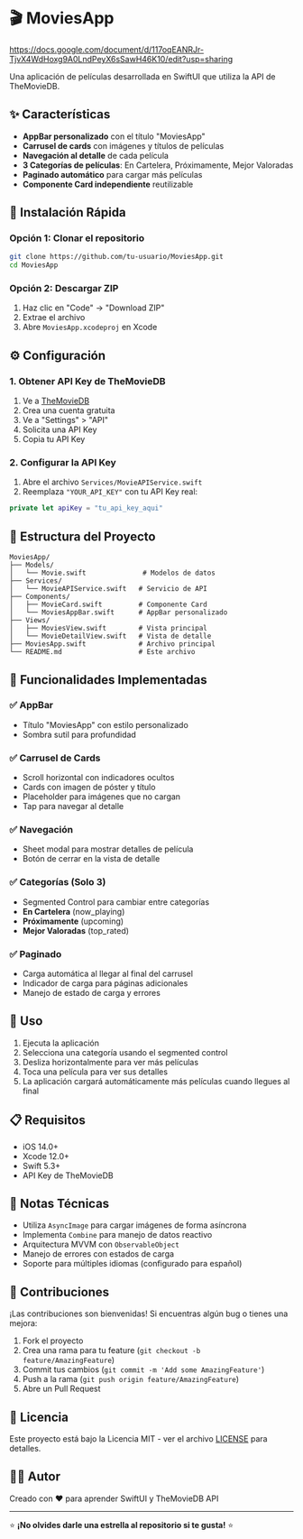 # 🎬 MoviesApp

https://docs.google.com/document/d/117oqEANRJr-TjvX4WdHoxg9A0LndPeyX6sSawH46K10/edit?usp=sharing

Una aplicación de películas desarrollada en SwiftUI que utiliza la API de TheMovieDB.

## ✨ Características

- **AppBar personalizado** con el título "MoviesApp"
- **Carrusel de cards** con imágenes y títulos de películas
- **Navegación al detalle** de cada película
- **3 Categorías de películas**: En Cartelera, Próximamente, Mejor Valoradas
- **Paginado automático** para cargar más películas
- **Componente Card independiente** reutilizable

## 🚀 Instalación Rápida

### Opción 1: Clonar el repositorio
```bash
git clone https://github.com/tu-usuario/MoviesApp.git
cd MoviesApp
```

### Opción 2: Descargar ZIP
1. Haz clic en "Code" → "Download ZIP"
2. Extrae el archivo
3. Abre `MoviesApp.xcodeproj` en Xcode

## ⚙️ Configuración

### 1. Obtener API Key de TheMovieDB

1. Ve a [TheMovieDB](https://www.themoviedb.org/)
2. Crea una cuenta gratuita
3. Ve a "Settings" > "API"
4. Solicita una API Key
5. Copia tu API Key

### 2. Configurar la API Key

1. Abre el archivo `Services/MovieAPIService.swift`
2. Reemplaza `"YOUR_API_KEY"` con tu API Key real:

```swift
private let apiKey = "tu_api_key_aqui"
```

## 📁 Estructura del Proyecto

```
MoviesApp/
├── Models/
│   └── Movie.swift              # Modelos de datos
├── Services/
│   └── MovieAPIService.swift   # Servicio de API
├── Components/
│   ├── MovieCard.swift         # Componente Card
│   └── MoviesAppBar.swift      # AppBar personalizado
├── Views/
│   ├── MoviesView.swift        # Vista principal
│   └── MovieDetailView.swift   # Vista de detalle
├── MoviesApp.swift             # Archivo principal
└── README.md                   # Este archivo
```

## 🎯 Funcionalidades Implementadas

### ✅ AppBar
- Título "MoviesApp" con estilo personalizado
- Sombra sutil para profundidad

### ✅ Carrusel de Cards
- Scroll horizontal con indicadores ocultos
- Cards con imagen de póster y título
- Placeholder para imágenes que no cargan
- Tap para navegar al detalle

### ✅ Navegación
- Sheet modal para mostrar detalles de película
- Botón de cerrar en la vista de detalle

### ✅ Categorías (Solo 3)
- Segmented Control para cambiar entre categorías
- **En Cartelera** (now_playing)
- **Próximamente** (upcoming)
- **Mejor Valoradas** (top_rated)

### ✅ Paginado
- Carga automática al llegar al final del carrusel
- Indicador de carga para páginas adicionales
- Manejo de estado de carga y errores

## 📱 Uso

1. Ejecuta la aplicación
2. Selecciona una categoría usando el segmented control
3. Desliza horizontalmente para ver más películas
4. Toca una película para ver sus detalles
5. La aplicación cargará automáticamente más películas cuando llegues al final

## 📋 Requisitos

- iOS 14.0+
- Xcode 12.0+
- Swift 5.3+
- API Key de TheMovieDB

## 🔧 Notas Técnicas

- Utiliza `AsyncImage` para cargar imágenes de forma asíncrona
- Implementa `Combine` para manejo de datos reactivo
- Arquitectura MVVM con `ObservableObject`
- Manejo de errores con estados de carga
- Soporte para múltiples idiomas (configurado para español)

## 🤝 Contribuciones

¡Las contribuciones son bienvenidas! Si encuentras algún bug o tienes una mejora:

1. Fork el proyecto
2. Crea una rama para tu feature (`git checkout -b feature/AmazingFeature`)
3. Commit tus cambios (`git commit -m 'Add some AmazingFeature'`)
4. Push a la rama (`git push origin feature/AmazingFeature`)
5. Abre un Pull Request

## 📄 Licencia

Este proyecto está bajo la Licencia MIT - ver el archivo [LICENSE](LICENSE) para detalles.

## 👨‍💻 Autor

Creado con ❤️ para aprender SwiftUI y TheMovieDB API

---

⭐ **¡No olvides darle una estrella al repositorio si te gusta!** ⭐
